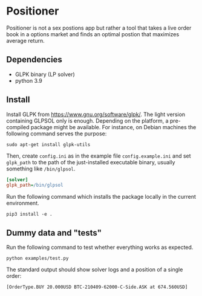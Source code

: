 # Positioner
Positioner is not a sex postions app but rather a tool that takes a live order book 
in a options market and finds an optimal postion that maximizes average return. 

## Dependencies
- GLPK binary (LP solver)
- python 3.9

## Install

Install GLPK from https://www.gnu.org/software/glpk/. The light version containing GLPSOL only is enough.
Depending on the platform, a pre-compiled
package might be available. For instance, on Debian machines the following command serves the purpose:
```shell
sudo apt-get install glpk-utils
```
Then, create `config.ini` as in the example file `config.example.ini`
and set `glpk_path` to the path of the just-installed executable binary, usually something like
`/bin/glpsol`. 

```ini
[solver]
glpk_path=/bin/glpsol
```

Run the following command which installs the package locally in the current environment.
```shell
pip3 install -e .
```

## Dummy data and "tests"

Run the following command to test whether everything works as expected.
```shell
python examples/test.py
```
The standard output should show solver logs and a position of a single order:
```shell
[OrderType.BUY 20.000USD BTC-210409-62000-C-Side.ASK at 674.560USD]
```